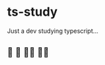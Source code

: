 # ts-study
Just a dev studying typescript...

## :disguised_face: :monocle_face: :man_student: :technologist:
